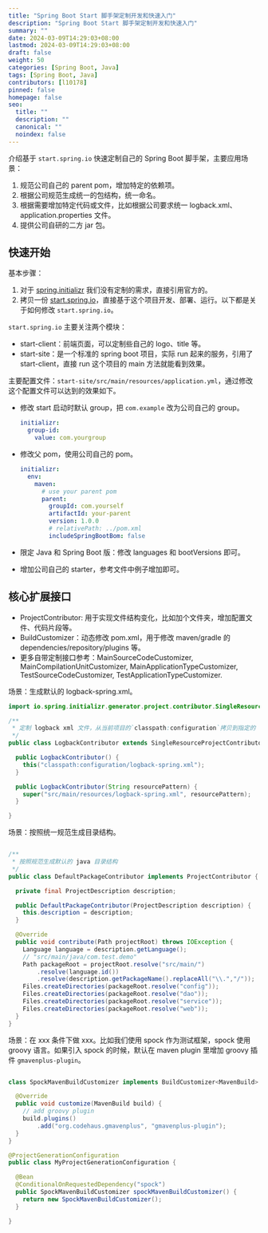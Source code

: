 ```yaml
---
title: "Spring Boot Start 脚手架定制开发和快速入门"
description: "Spring Boot Start 脚手架定制开发和快速入门"
summary: ""
date: 2024-03-09T14:29:03+08:00
lastmod: 2024-03-09T14:29:03+08:00
draft: false
weight: 50
categories: [Spring Boot, Java]
tags: [Spring Boot, Java]
contributors: [l10178]
pinned: false
homepage: false
seo:
  title: ""
  description: ""
  canonical: ""
  noindex: false
---
```


介绍基于 `start.spring.io` 快速定制自己的 Spring Boot 脚手架，主要应用场景：

1. 规范公司自己的 parent pom，增加特定的依赖项。
2. 根据公司规范生成统一的包结构，统一命名。
3. 根据需要增加特定代码或文件，比如根据公司要求统一 logback.xml、 application.properties 文件。
4. 提供公司自研的二方 jar 包。

## 快速开始

基本步骤：

1. 对于 [spring.initializr](https://github.com/spring-io/initializr) 我们没有定制的需求，直接引用官方的。
2. 拷贝一份 [start.spring.io](https://github.com/spring-io/start.spring.io)，直接基于这个项目开发、部署、运行。以下都是关于如何修改 `start.spring.io`。

`start.spring.io` 主要关注两个模块：

- start-client：前端页面，可以定制些自己的 logo、title 等。
- start-site：是一个标准的 spring boot 项目，实际 run 起来的服务，引用了 start-client，直接 run 这个项目的 main 方法就能看到效果。

主要配置文件：`start-site/src/main/resources/application.yml`，通过修改这个配置文件可以达到的效果如下。

- 修改 start 启动时默认 group，把 `com.example` 改为公司自己的 group。

  ```yaml
  initializr:
    group-id:
      value: com.yourgroup
  ```

- 修改父 pom，使用公司自己的 pom。

  ```yaml
  initializr:
    env:
      maven:
        # use your parent pom
        parent:
          groupId: com.yourself
          artifactId: your-parent
          version: 1.0.0
          # relativePath: ../pom.xml
          includeSpringBootBom: false
  ```

- 限定 Java 和 Spring Boot 版：修改 languages 和 bootVersions 即可。
- 增加公司自己的 starter，参考文件中例子增加即可。

## 核心扩展接口

- ProjectContributor: 用于实现文件结构变化，比如加个文件夹，增加配置文件、代码片段等。
- BuildCustomizer：动态修改 pom.xml，用于修改 maven/gradle 的 dependencies/repository/plugins 等。
- 更多自带定制接口参考：MainSourceCodeCustomizer, MainCompilationUnitCustomizer, MainApplicationTypeCustomizer, TestSourceCodeCustomizer, TestApplicationTypeCustomizer.

场景：生成默认的 logback-spring.xml。

```java
import io.spring.initializr.generator.project.contributor.SingleResourceProjectContributor;

/**
 * 定制 logback xml 文件，从当前项目的`classpath:configuration`拷贝到指定的 src/main/resources 目录下
 */
public class LogbackContributor extends SingleResourceProjectContributor {

  public LogbackContributor() {
    this("classpath:configuration/logback-spring.xml");
  }

  public LogbackContributor(String resourcePattern) {
    super("src/main/resources/logback-spring.xml", resourcePattern);
  }

}
```

场景：按照统一规范生成目录结构。

```java

/**
 * 按照规范生成默认的 java 目录结构
 */
public class DefaultPackageContributor implements ProjectContributor {

  private final ProjectDescription description;

  public DefaultPackageContributor(ProjectDescription description) {
    this.description = description;
  }

  @Override
  public void contribute(Path projectRoot) throws IOException {
    Language language = description.getLanguage();
    // "src/main/java/com.test.demo"
    Path packageRoot = projectRoot.resolve("src/main/")
        .resolve(language.id())
        .resolve(description.getPackageName().replaceAll("\\.","/"));
    Files.createDirectories(packageRoot.resolve("config"));
    Files.createDirectories(packageRoot.resolve("dao"));
    Files.createDirectories(packageRoot.resolve("service"));
    Files.createDirectories(packageRoot.resolve("web"));
  }
}

```

场景：在 xxx 条件下做 xxx。比如我们使用 spock 作为测试框架，spock 使用 groovy 语言。如果引入 spock 的时候，默认在 maven plugin 里增加 groovy 插件 `gmavenplus-plugin`。

```java

class SpockMavenBuildCustomizer implements BuildCustomizer<MavenBuild> {

  @Override
  public void customize(MavenBuild build) {
    // add groovy plugin
    build.plugins()
        .add("org.codehaus.gmavenplus", "gmavenplus-plugin");
  }
}

```

```java
@ProjectGenerationConfiguration
public class MyProjectGenerationConfiguration {

  @Bean
  @ConditionalOnRequestedDependency("spock")
  public SpockMavenBuildCustomizer spockMavenBuildCustomizer() {
    return new SpockMavenBuildCustomizer();
  }

}
```
